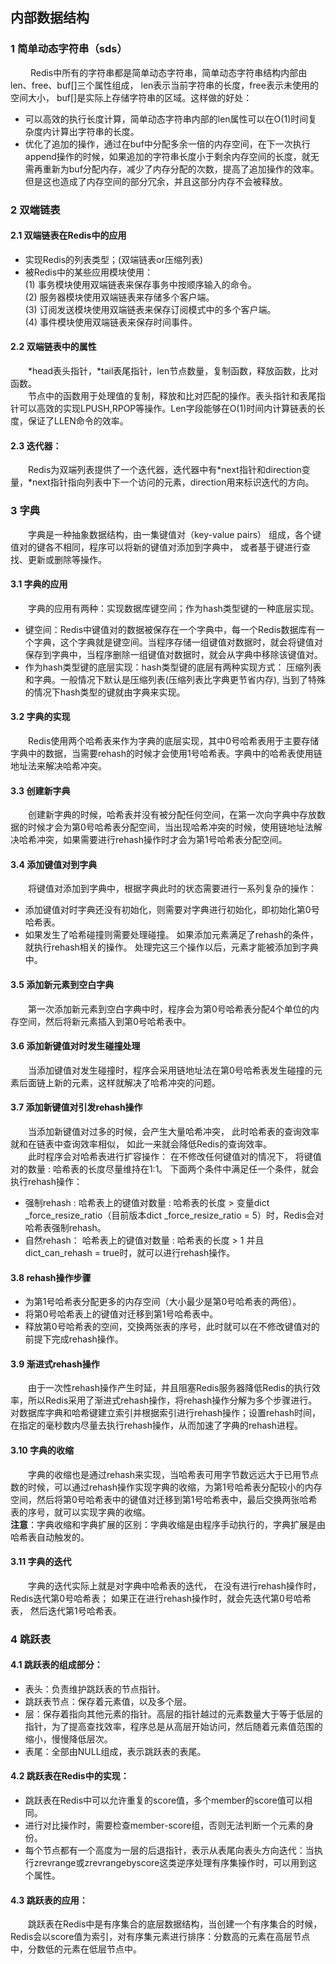 ##  内部数据结构
### 1 简单动态字符串（sds）
&emsp;&emsp; Redis中所有的字符串都是简单动态字符串，简单动态字符串结构内部由len、free、buf[]三个属性组成，
len表示当前字符串的长度，free表示未使用的空间大小，
buf[]是实际上存储字符串的区域。这样做的好处：  

   * 可以高效的执行长度计算，简单动态字符串内部的len属性可以在O(1)时间复杂度内计算出字符串的长度。<br>
   * 优化了追加的操作，通过在buf中分配多余一倍的内存空间，在下一次执行append操作的时候，如果追加的字符串长度小于剩余内存空间的长度，就无需再重新为buf分配内存，减少了内存分配的次数，提高了追加操作的效率。但是这也造成了内存空间的部分冗余，并且这部分内存不会被释放。
    
### 2 双端链表
#### 2.1 双端链表在Redis中的应用
*  实现Redis的列表类型；(双端链表or压缩列表)
* 被Redis中的某些应用模块使用： <br>
    (1) 事务模块使用双端链表来保存事务中按顺序输入的命令。<br>
    (2) 服务器模块使用双端链表来存储多个客户端。<br>
    (3) 订阅发送模块使用双端链表来保存订阅模式中的多个客户端。<br>
    (4) 事件模块使用双端链表来保存时间事件。  
	
#### 2.2 双端链表中的属性
&emsp;&emsp;*head表头指针，*tail表尾指针，len节点数量，复制函数，释放函数，比对函数。<br>
&emsp;&emsp;节点中的函数用于处理值的复制，释放和比对匹配的操作。表头指针和表尾指针可以高效的实现LPUSH,RPOP等操作。Len字段能够在O(1)时间内计算链表的长度，保证了LLEN命令的效率。
#### 2.3 迭代器：
&emsp;&emsp;Redis为双端列表提供了一个迭代器，迭代器中有*next指针和direction变量，*next指针指向列表中下一个访问的元素，direction用来标识迭代的方向。

### 3 字典
&emsp;&emsp;字典是一种抽象数据结构，由一集键值对（key-value pairs）
组成，各个键值对的键各不相同，程序可以将新的键值对添加到字典中，
或者基于键进行查找、更新或删除等操作。  
#### 3.1 字典的应用
&emsp;&emsp;字典的应用有两种：实现数据库键空间；作为hash类型键的一种底层实现。
* 键空间：Redis中键值对的数据被保存在一个字典中，每一个Redis数据库有一个字典，这个字典就是键空间。当程序存储一组键值对数据时，就会将键值对保存到字典中，当程序删除一组键值对数据时，就会从字典中移除该键值对。
* 作为hash类型键的底层实现：hash类型键的底层有两种实现方式：
	  压缩列表和字典。一般情况下默认是压缩列表(压缩列表比字典更节省内存),
	  当到了特殊的情况下hash类型的键就由字典来实现。
#### 3.2 字典的实现
&emsp;&emsp;Redis使用两个哈希表来作为字典的底层实现，其中0号哈希表用于主要存储字典中的数据，当需要rehash的时候才会使用1号哈希表。字典中的哈希表使用链地址法来解决哈希冲突。
#### 3.3 创建新字典
&emsp;&emsp;创建新字典的时候，哈希表并没有被分配任何空间，在第一次向字典中存放数据的时候才会为第0号哈希表分配空间，当出现哈希冲突的时候，使用链地址法解决哈希冲突，如果需要进行rehash操作时才会为第1号哈希表分配空间。
#### 3.4 添加键值对到字典
&emsp;&emsp;将键值对添加到字典中，根据字典此时的状态需要进行一系列复杂的操作：
* 添加键值对时字典还没有初始化，则需要对字典进行初始化，即初始化第0号哈希表。
* 如果发生了哈希碰撞则需要处理碰撞。
     如果添加元素满足了rehash的条件，就执行rehash相关的操作。
  处理完这三个操作以后，元素才能被添加到字典中。
#### 3.5 添加新元素到空白字典
&emsp;&emsp;第一次添加新元素到空白字典中时，程序会为第0号哈希表分配4个单位的内存空间，然后将新元素插入到第0号哈希表中。
#### 3.6 添加新键值对时发生碰撞处理
&emsp;&emsp;当添加键值对发生碰撞时，程序会采用链地址法在第0号哈希表发生碰撞的元素后面链上新的元素，这样就解决了哈希冲突的问题。
#### 3.7 添加新键值对引发rehash操作
&emsp;&emsp;当添加新键值对过多的时候，会产生大量哈希冲突，
此时哈希表的查询效率就和在链表中查询效率相似，
如此一来就会降低Redis的查询效率。  
&emsp;&emsp;此时程序会对哈希表进行扩容操作：
在不修改任何键值对的情况下，
将键值对的数量 : 哈希表的长度尽量维持在1:1。
下面两个条件中满足任一个条件，就会执行rehash操作：<br>
* 强制rehash : 哈希表上的键值对数量 :  哈希表的长度 > 变量dict _force_resize_ratio（目前版本dict _force_resize_ratio = 5）时，Redis会对哈希表强制rehash。
* 自然rehash： 哈希表上的键值对数量 :  哈希表的长度 >  1 并且 dict_can_rehash = true时，就可以进行rehash操作。  

#### 3.8 rehash操作步骤
* 为第1号哈希表分配更多的内存空间（大小最少是第0号哈希表的两倍）。  
* 将第0号哈希表上的键值对迁移到第1号哈希表中。
* 释放第0号哈希表的空间，交换两张表的序号，此时就可以在不修改键值对的前提下完成rehash操作。
  
#### 3.9 渐进式rehash操作
&emsp;&emsp;由于一次性rehash操作产生时延，并且阻塞Redis服务器降低Redis的执行效率，所以Redis采用了渐进式rehash操作，将rehash操作分解为多个步骤进行。对数据库字典和哈希键建立索引并根据索引进行rehash操作；设置rehash时间，在指定的毫秒数内尽量去执行rehash操作，从而加速了字典的rehash进程。
#### 3.10 字典的收缩
&emsp;&emsp;字典的收缩也是通过rehash来实现，当哈希表可用字节数远远大于已用节点数的时候，可以通过rehash操作实现字典的收缩，为第1号哈希表分配较小的内存空间，然后将第0号哈希表中的键值对迁移到第1号哈希表中，最后交换两张哈希表的序号，就可以实现字典的收缩。
  <br>**注意**：字典收缩和字典扩展的区别：字典收缩是由程序手动执行的，字典扩展是由哈希表自动触发的。 
#### 3.11 字典的迭代
&emsp;&emsp;字典的迭代实际上就是对字典中哈希表的迭代，
在没有进行rehash操作时，Redis迭代第0号哈希表；
如果正在进行rehash操作时，就会先迭代第0号哈希表，
然后迭代第1号哈希表。  
### 4 跳跃表
#### 4.1 跳跃表的组成部分：
* 表头：负责维护跳跃表的节点指针。
* 跳跃表节点：保存着元素值，以及多个层。
* 层：保存着指向其他元素的指针。高层的指针越过的元素数量大于等于低层的指针，为了提高查找效率，程序总是从高层开始访问，然后随着元素值范围的缩小，慢慢降低层次。
* 表尾：全部由NULL组成，表示跳跃表的表尾。   

#### 4.2 跳跃表在Redis中的实现：
* 跳跃表在Redis中可以允许重复的score值，多个member的score值可以相同。
* 进行对比操作时，需要检查member-score组，否则无法判断一个元素的身份。
* 每个节点都有一个高度为一层的后退指针，表示从表尾向表头方向迭代：当执行zrevrange或zrevrangebyscore这类逆序处理有序集操作时，可以用到这个属性。
#### 4.3 跳跃表的应用：
&emsp;&emsp;跳跃表在Redis中是有序集合的底层数据结构，当创建一个有序集合的时候，Redis会以score值为索引，对有序集元素进行排序：分数高的元素在高层节点中，分数低的元素在低层节点中。
